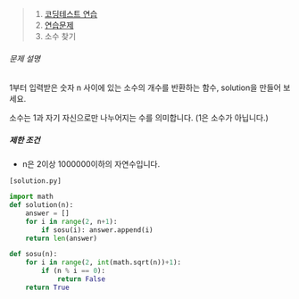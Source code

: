 > 1. [코딩테스트 연습](https://school.programmers.co.kr/learn/challenges)
>2. [연습문제](https://school.programmers.co.kr/learn/challenges)
> 3. 소수 찾기



###### 문제 설명

1부터 입력받은 숫자 n 사이에 있는 소수의 개수를 반환하는 함수, solution을 만들어 보세요.

소수는 1과 자기 자신으로만 나누어지는 수를 의미합니다.
(1은 소수가 아닙니다.)

##### 제한 조건

- n은 2이상 1000000이하의 자연수입니다.



`[solution.py]`

```python
import math
def solution(n):
    answer = []
    for i in range(2, n+1):
        if sosu(i): answer.append(i)
    return len(answer)

def sosu(n):
    for i in range(2, int(math.sqrt(n))+1):
        if (n % i == 0):
            return False
    return True
```

